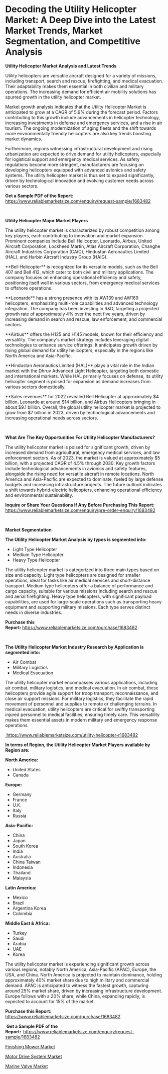 <p><h1>Decoding the Utility Helicopter Market: A Deep Dive into the Latest Market Trends, Market Segmentation, and Competitive Analysis</h1></p><p><strong>Utility Helicopter Market Analysis and Latest Trends</strong></p>
<p><p>Utility helicopters are versatile aircraft designed for a variety of missions, including transport, search and rescue, firefighting, and medical evacuation. Their adaptability makes them essential in both civilian and military operations. The increasing demand for efficient air mobility solutions has spurred growth in the utility helicopter market.</p><p>Market growth analysis indicates that the Utility Helicopter Market is anticipated to grow at a CAGR of 5.9% during the forecast period. Factors contributing to this growth include advancements in helicopter technology, increasing investments in defense and emergency services, and a rise in air tourism. The ongoing modernization of aging fleets and the shift towards more environmentally friendly helicopters are also key trends boosting market dynamics. </p><p>Furthermore, regions witnessing infrastructural development and rising urbanization are expected to drive demand for utility helicopters, especially for logistical support and emergency medical services. As safety regulations become more stringent, manufacturers are focusing on developing helicopters equipped with advanced avionics and safety systems. The utility helicopter market is thus set to expand significantly, driven by technological innovation and evolving customer needs across various sectors.</p></p>
<p><strong>Get a Sample PDF of the Report:&nbsp;</strong> <a href="https://www.reliablemarketsize.com/enquiry/request-sample/1683482?utm_campaign=1103&utm_medium=2&utm_source=Github&utm_content=ia&utm_term=21022025&utm_id=utility-helicopter">https://www.reliablemarketsize.com/enquiry/request-sample/1683482</a></p>
<p>&nbsp;</p>
<p><strong>Utility Helicopter Major Market Players</strong></p>
<p><p>The utility helicopter market is characterized by robust competition among key players, each contributing to innovation and market expansion. Prominent companies include Bell Helicopter, Leonardo, Airbus, United Aircraft Corporation, Lockheed Martin, Atlas Aircraft Corporation, Changhe Aircraft Industries Corporation (CAIC), Hindustan Aeronautics Limited (HAL), and Harbin Aircraft Industry Group (HAIG).</p><p>**Bell Helicopter** is recognized for its versatile models, such as the Bell 407 and Bell 412, which cater to both civil and military applications. The company focuses on enhancing operational efficiency and safety, positioning itself well in various sectors, from emergency medical services to offshore operations. </p><p>**Leonardo** has a strong presence with its AW139 and AW169 helicopters, emphasizing multi-role capabilities and advanced technology integration. The company has been investing in R&D, targeting a projected growth rate of approximately 4% over the next five years, driven by increasing demand in search and rescue, law enforcement, and commercial sectors.</p><p>**Airbus** offers the H125 and H145 models, known for their efficiency and versatility. The company's market strategy includes leveraging digital technologies to enhance service offerings. It anticipates growth driven by rising global demand for utility helicopters, especially in the regions like North America and Asia-Pacific.</p><p>**Hindustan Aeronautics Limited (HAL)** plays a vital role in the Indian market with the Dhruv Advanced Light Helicopter, targeting both domestic and international markets. While HAL primarily focuses on defense, its utility helicopter segment is poised for expansion as demand increases from various sectors domestically.</p><p>**Sales revenues** for 2022 revealed Bell Helicopter at approximately $4 billion, Leonardo at around $14 billion, and Airbus Helicopters bringing in about $9.1 billion. Overall, the global utility helicopter market is projected to grow from $7 billion in 2023, driven by technological advancements and increasing operational needs across sectors.</p></p>
<p>&nbsp;</p>
<p><strong>What Are The Key Opportunities For Utility Helicopter Manufacturers?</strong></p>
<p><p>The utility helicopter market is poised for significant growth, driven by increased demand from agricultural, emergency medical services, and law enforcement sectors. As of 2023, the market is valued at approximately $5 billion, with a projected CAGR of 4.5% through 2030. Key growth factors include technological advancements in avionics and safety features, alongside the rising need for versatile aircraft in remote locations. North America and Asia-Pacific are expected to dominate, fueled by large defense budgets and increasing infrastructure projects. The future outlook indicates a shift towards hybrid-electric helicopters, enhancing operational efficiency and environmental sustainability.</p></p>
<p><strong>Inquire or Share Your Questions If Any Before Purchasing This Report:</strong> <a href="https://www.reliablemarketsize.com/enquiry/pre-order-enquiry/1683482?utm_campaign=1103&utm_medium=2&utm_source=Github&utm_content=ia&utm_term=21022025&utm_id=utility-helicopter">https://www.reliablemarketsize.com/enquiry/pre-order-enquiry/1683482</a></p>
<p>&nbsp;</p>
<p><strong>Market Segmentation</strong></p>
<p><strong>The Utility Helicopter Market Analysis by types is segmented into:</strong></p>
<p><ul><li>Light Type Helicopter</li><li>Medium Type Helicopter</li><li>Heavy Type Helicopter</li></ul></p>
<p><p>The utility helicopter market is categorized into three main types based on size and capacity. Light type helicopters are designed for smaller operations, ideal for tasks like air medical services and short-distance transport. Medium type helicopters offer a balance of performance and cargo capacity, suitable for various missions including search and rescue and aerial firefighting. Heavy type helicopters, with significant payload capabilities, are used for large-scale operations such as transporting heavy equipment and supporting military missions. Each type serves distinct needs in diverse industries.</p></p>
<p><strong>Purchase this Report:&nbsp;</strong><a href="https://www.reliablemarketsize.com/purchase/1683482?utm_campaign=1103&utm_medium=2&utm_source=Github&utm_content=ia&utm_term=21022025&utm_id=utility-helicopter">https://www.reliablemarketsize.com/purchase/1683482</a></p>
<p>&nbsp;</p>
<p><strong>The Utility Helicopter Market Industry Research by Application is segmented into:</strong></p>
<p><ul><li>Air Combat</li><li>Military Logistics</li><li>Medical Evacuation</li></ul></p>
<p><p>The utility helicopter market encompasses various applications, including air combat, military logistics, and medical evacuation. In air combat, these helicopters provide agile support for troop transport, reconnaissance, and close air support missions. For military logistics, they facilitate the rapid movement of personnel and supplies to remote or challenging terrains. In medical evacuation, utility helicopters are critical for swiftly transporting injured personnel to medical facilities, ensuring timely care. This versatility makes them essential assets in modern military and emergency response operations.</p></p>
<p><a href="https://www.reliablemarketsize.com/utility-helicopter-r1683482?utm_campaign=1103&utm_medium=2&utm_source=Github&utm_content=ia&utm_term=21022025&utm_id=utility-helicopter">&nbsp;https://www.reliablemarketsize.com/utility-helicopter-r1683482</a></p>
<p><strong>In terms of Region, the Utility Helicopter Market Players available by Region are:</strong></p>
<p>
    <p> <strong> North America: </strong>
        <ul>
            <li>United States</li>
            <li>Canada</li>
        </ul>
        </p> 
    <p> <strong> Europe: </strong>
        <ul>
            <li>Germany</li>
            <li>France</li>
            <li>U.K.</li>
            <li>Italy</li>
            <li>Russia</li>
        </ul>
        </p> 
    <p> <strong> Asia-Pacific: </strong>
        <ul>
            <li>China</li>
            <li>Japan</li>
            <li>South Korea</li>
            <li>India</li>
            <li>Australia</li>
            <li>China Taiwan</li>
            <li>Indonesia</li>
            <li>Thailand</li>
            <li>Malaysia</li>
        </ul>
        </p> 
    <p> <strong> Latin America: </strong>
        <ul>
            <li>Mexico</li>
            <li>Brazil</li>
            <li>Argentina Korea</li>
            <li>Colombia</li>
        </ul>
        </p> 
    <p> <strong> Middle East & Africa: </strong>
        <ul>
            <li>Turkey</li>
            <li>Saudi</li>
            <li>Arabia</li>
            <li>UAE</li>
            <li>Korea</li>
        </ul>
    </p>
    </p>
<p><p>The utility helicopter market is experiencing significant growth across various regions, notably North America, Asia-Pacific (APAC), Europe, the USA, and China. North America is projected to maintain dominance, holding approximately 40% market share due to high military and commercial demand. APAC is anticipated to witness the fastest growth, capturing around 25% market share, driven by increasing infrastructure development. Europe follows with a 20% share, while China, expanding rapidly, is expected to account for 15% of the market.</p></p>
<p><strong>Purchase this Report: </strong><a href="https://www.reliablemarketsize.com/purchase/1683482?utm_campaign=1103&utm_medium=2&utm_source=Github&utm_content=ia&utm_term=21022025&utm_id=utility-helicopter">https://www.reliablemarketsize.com/purchase/1683482</a></p>
<p>&nbsp;<strong>Get a Sample PDF of the Report:&nbsp;&nbsp;</strong><a href="https://www.reliablemarketsize.com/enquiry/request-sample/1683482?utm_campaign=1103&utm_medium=2&utm_source=Github&utm_content=ia&utm_term=21022025&utm_id=utility-helicopter">https://www.reliablemarketsize.com/enquiry/request-sample/1683482</a></p>
<p><strong></strong></p>
<p><p><a href="https://github.com/amalynewye/Market-Research-Report-List-1/blob/main/finishing-mower-market.md?utm_campaign=1103&utm_medium=2&utm_source=Github&utm_content=ia&utm_term=21022025&utm_id=utility-helicopter">Finishing Mower Market</a></p><p><a href="https://github.com/bolbaeylon/Market-Research-Report-List-1/blob/main/motor-drive-system-market.md?utm_campaign=1103&utm_medium=2&utm_source=Github&utm_content=ia&utm_term=21022025&utm_id=utility-helicopter">Motor Drive System Market</a></p><p><a href="https://github.com/gdfhhhj/Market-Research-Report-List-7/blob/main/marine-valve-market.md?utm_campaign=1103&utm_medium=2&utm_source=Github&utm_content=ia&utm_term=21022025&utm_id=utility-helicopter">Marine Valve Market</a></p></p>